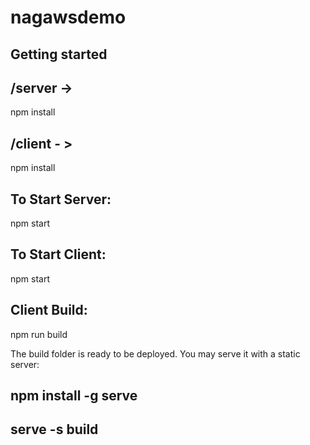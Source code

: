 # nagawsdemo
## Getting started

## /server -> 
npm install
## /client - > 
npm install

## To Start Server: 
npm start
## To Start Client: 
npm start

## Client Build: 
npm run build

The build folder is ready to be deployed.
You may serve it with a static server:

  ## npm install -g serve
  ## serve -s build